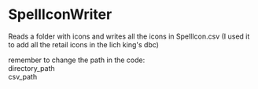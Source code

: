 # SpellIconWriter
Reads a folder with icons and writes all the icons in SpellIcon.csv (I used it to add all the retail icons in the lich king's dbc)

remember to change the path in the code:\
directory_path\
csv_path
